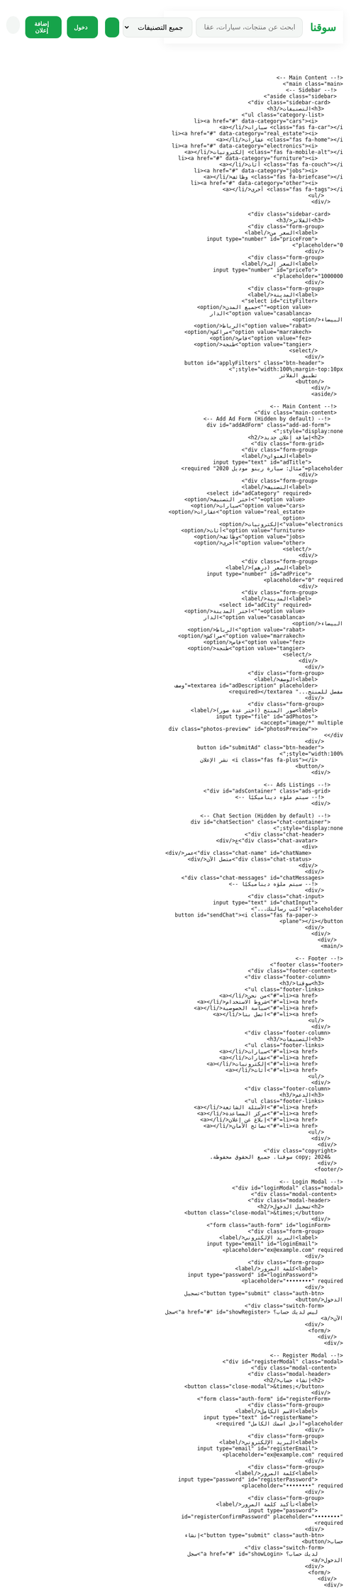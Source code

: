 <!DOCTYPE html>
<html lang="ar" dir="rtl">
<head>
  <meta charset="utf-8" />
  <meta name="viewport" content="width=device-width, initial-scale=1" />
  <title>سوقنا — موقع البيع والشراء</title>
  <link href="https://fonts.googleapis.com/css2?family=Tajawal:wght@400;700;800&display=swap" rel="stylesheet">
  <link rel="stylesheet" href="https://cdnjs.cloudflare.com/ajax/libs/font-awesome/6.5.0/css/all.min.css">
  <style>
    :root {
      --bg: #ffffff;
      --text: #0b0b0b;
      --muted: #6b7280;
      --accent: #16a34a;
      --accent-light: #dcf7e6;
      --soft: #f3f6f4;
      --card: #ffffff;
      --shadow: 0 4px 20px rgba(0,0,0,0.06);
      --shadow-strong: 0 10px 30px rgba(2,6,23,0.08);
      --blue-bg: #4F6FFF;
      --blue-light: #6A8BFF;
      --border: rgba(0,0,0,0.08);
    }

    [data-theme="dark"] {
      --bg: #111827;
      --text: #f9fafb;
      --muted: #9ca3af;
      --soft: #1f2937;
      --card: #1e293b;
      --border: rgba(255,255,255,0.1);
      --shadow: 0 4px 20px rgba(0,0,0,0.2);
      --shadow-strong: 0 10px 30px rgba(0,0,0,0.3);
    }

    * { box-sizing: border-box; font-family: "Tajawal", system-ui, Arial; }
    html, body { height: 100%; margin: 0; background: var(--bg); color: var(--text); -webkit-font-smoothing: antialiased; }
    .app { min-height: 100vh; display: flex; flex-direction: column; }

    /* Header */
    .header {
      background: white;
      padding: 12px 16px;
      box-shadow: var(--shadow);
      position: sticky;
      top: 0;
      z-index: 100;
    }
    [data-theme="dark"] .header { background: var(--card); }
    .header-content {
      max-width: 1200px;
      margin: 0 auto;
      display: flex;
      align-items: center;
      gap: 16px;
    }
    .logo {
      font-size: 24px;
      font-weight: 800;
      color: var(--accent);
      text-decoration: none;
    }
    .search-bar {
      flex: 1;
      display: flex;
      gap: 8px;
    }
    .search-bar input {
      flex: 1;
      padding: 12px 16px;
      border-radius: 12px;
      border: 1px solid var(--border);
      font-size: 16px;
      background: var(--soft);
    }
    .search-bar select {
      padding: 12px 16px;
      border-radius: 12px;
      border: 1px solid var(--border);
      background: var(--soft);
      font-size: 16px;
    }
    .header-actions {
      display: flex;
      gap: 12px;
    }
    .btn-header {
      padding: 10px 16px;
      border-radius: 12px;
      border: none;
      background: var(--accent);
      color: white;
      font-weight: 700;
      cursor: pointer;
      display: flex;
      align-items: center;
      gap: 8px;
    }
    .theme-toggle {
      width: 40px;
      height: 40px;
      border-radius: 50%;
      background: var(--soft);
      border: none;
      color: var(--text);
      cursor: pointer;
      display: flex;
      align-items: center;
      justify-content: center;
    }

    /* Main Content */
    .main {
      max-width: 1200px;
      margin: 0 auto;
      padding: 20px 16px;
      display: flex;
      gap: 24px;
    }
    .sidebar {
      width: 280px;
      flex-shrink: 0;
    }
    .main-content {
      flex: 1;
    }

    /* Sidebar */
    .sidebar-card {
      background: var(--card);
      border-radius: 16px;
      padding: 20px;
      margin-bottom: 20px;
      box-shadow: var(--shadow);
    }
    .sidebar-card h3 {
      margin: 0 0 16px 0;
      font-size: 18px;
      color: var(--text);
    }
    .category-list {
      list-style: none;
      padding: 0;
      margin: 0;
    }
    .category-list li {
      padding: 10px 0;
      border-bottom: 1px solid var(--border);
    }
    .category-list li:last-child {
      border-bottom: none;
    }
    .category-list a {
      color: var(--text);
      text-decoration: none;
      display: flex;
      align-items: center;
      gap: 12px;
    }
    .category-list a:hover {
      color: var(--accent);
    }
    .category-list i {
      width: 24px;
      text-align: center;
      color: var(--accent);
    }

    /* Ad Listings */
    .ads-grid {
      display: grid;
      grid-template-columns: repeat(auto-fill, minmax(280px, 1fr));
      gap: 24px;
    }
    .ad-card {
      background: var(--card);
      border-radius: 16px;
      overflow: hidden;
      box-shadow: var(--shadow);
      transition: transform 0.2s ease, box-shadow 0.2s ease;
    }
    .ad-card:hover {
      transform: translateY(-4px);
      box-shadow: var(--shadow-strong);
    }
    .ad-image {
      height: 200px;
      overflow: hidden;
    }
    .ad-image img {
      width: 100%;
      height: 100%;
      object-fit: cover;
      display: block;
    }
    .ad-content {
      padding: 16px;
    }
    .ad-title {
      font-size: 16px;
      font-weight: 700;
      margin: 0 0 8px 0;
      color: var(--text);
      display: -webkit-box;
      -webkit-line-clamp: 2;
      -webkit-box-orient: vertical;
      overflow: hidden;
    }
    .ad-price {
      font-size: 18px;
      font-weight: 800;
      color: var(--accent);
      margin: 0 0 8px 0;
    }
    .ad-location {
      font-size: 13px;
      color: var(--muted);
      display: flex;
      align-items: center;
      gap: 6px;
      margin: 0 0 12px 0;
    }
    .ad-meta {
      display: flex;
      justify-content: space-between;
      font-size: 12px;
      color: var(--muted);
    }
    .ad-actions {
      display: flex;
      gap: 8px;
      margin-top: 12px;
    }
    .ad-btn {
      flex: 1;
      padding: 8px;
      border-radius: 8px;
      border: 1px solid var(--border);
      background: transparent;
      color: var(--text);
      font-size: 13px;
      cursor: pointer;
      display: flex;
      align-items: center;
      justify-content: center;
      gap: 6px;
    }
    .ad-btn.chat {
      border-color: var(--accent);
      color: var(--accent);
    }

    /* Add Ad Form */
    .add-ad-form {
      background: var(--card);
      border-radius: 16px;
      padding: 24px;
      box-shadow: var(--shadow);
      margin-bottom: 24px;
    }
    .form-grid {
      display: grid;
      grid-template-columns: repeat(auto-fit, minmax(300px, 1fr));
      gap: 20px;
      margin-bottom: 20px;
    }
    .form-group {
      margin-bottom: 16px;
    }
    .form-group label {
      display: block;
      font-size: 14px;
      color: var(--text);
      margin-bottom: 8px;
      font-weight: 600;
    }
    .form-group input,
    .form-group select,
    .form-group textarea {
      width: 100%;
      padding: 12px;
      border-radius: 12px;
      border: 1px solid var(--border);
      font-size: 15px;
      background: var(--soft);
      color: var(--text);
    }
    .form-group textarea {
      min-height: 120px;
      resize: vertical;
    }
    .photos-preview {
      display: flex;
      gap: 12px;
      margin-top: 12px;
      flex-wrap: wrap;
    }
    .photo-thumb {
      width: 80px;
      height: 80px;
      border-radius: 8px;
      overflow: hidden;
      border: 1px solid var(--border);
    }
    .photo-thumb img {
      width: 100%;
      height: 100%;
      object-fit: cover;
    }

    /* Chat */
    .chat-container {
      background: var(--card);
      border-radius: 16px;
      padding: 24px;
      box-shadow: var(--shadow);
      height: 500px;
      display: flex;
      flex-direction: column;
    }
    .chat-header {
      display: flex;
      align-items: center;
      gap: 12px;
      padding-bottom: 16px;
      border-bottom: 1px solid var(--border);
      margin-bottom: 16px;
    }
    .chat-avatar {
      width: 48px;
      height: 48px;
      border-radius: 50%;
      background: var(--accent-light);
      display: flex;
      align-items: center;
      justify-content: center;
      color: var(--accent);
      font-weight: 700;
      font-size: 20px;
    }
    .chat-messages {
      flex: 1;
      overflow-y: auto;
      display: flex;
      flex-direction: column;
      gap: 12px;
    }
    .message {
      max-width: 70%;
      padding: 12px;
      border-radius: 16px;
      background: var(--soft);
      word-wrap: break-word;
    }
    .message.self {
      background: var(--accent-light);
      color: var(--accent);
      align-self: flex-end;
    }
    .chat-input {
      display: flex;
      gap: 12px;
      margin-top: 16px;
    }
    .chat-input input {
      flex: 1;
      padding: 12px;
      border-radius: 12px;
      border: 1px solid var(--border);
      background: var(--soft);
    }
    .chat-input button {
      padding: 12px 24px;
      border-radius: 12px;
      border: none;
      background: var(--accent);
      color: white;
      font-weight: 700;
      cursor: pointer;
    }

    /* Auth Modals */
    .modal {
      position: fixed;
      top: 0;
      left: 0;
      right: 0;
      bottom: 0;
      background: rgba(0,0,0,0.5);
      display: flex;
      align-items: center;
      justify-content: center;
      z-index: 1000;
      opacity: 0;
      visibility: hidden;
      transition: all 0.3s ease;
    }
    .modal.active {
      opacity: 1;
      visibility: visible;
    }
    .modal-content {
      background: var(--card);
      border-radius: 20px;
      padding: 30px;
      width: 100%;
      max-width: 420px;
      box-shadow: 0 20px 40px rgba(0,0,0,0.2);
      transform: translateY(20px);
      transition: transform 0.3s ease;
    }
    .modal.active .modal-content {
      transform: translateY(0);
    }
    .modal-header {
      display: flex;
      justify-content: space-between;
      align-items: center;
      margin-bottom: 20px;
    }
    .modal-header h2 {
      margin: 0;
      font-size: 22px;
      color: var(--text);
    }
    .close-modal {
      background: none;
      border: none;
      font-size: 24px;
      cursor: pointer;
      color: var(--muted);
    }
    .auth-form .form-group {
      margin-bottom: 16px;
    }
    .auth-form .form-group label {
      display: block;
      font-size: 14px;
      color: var(--text);
      margin-bottom: 8px;
      font-weight: 600;
    }
    .auth-form .form-group input {
      width: 100%;
      padding: 12px;
      border-radius: 12px;
      border: 1px solid var(--border);
      font-size: 15px;
      background: var(--soft);
      color: var(--text);
    }
    .auth-btn {
      width: 100%;
      padding: 14px;
      border-radius: 12px;
      border: none;
      background: var(--accent);
      color: white;
      font-weight: 700;
      font-size: 16px;
      cursor: pointer;
      margin-top: 10px;
    }
    .switch-form {
      text-align: center;
      margin-top: 16px;
      color: var(--muted);
    }
    .switch-form a {
      color: var(--accent);
      text-decoration: none;
      font-weight: 700;
    }

    /* Footer */
    .footer {
      background: var(--card);
      padding: 30px 0;
      margin-top: 40px;
      border-top: 1px solid var(--border);
    }
    .footer-content {
      max-width: 1200px;
      margin: 0 auto;
      padding: 0 16px;
      display: grid;
      grid-template-columns: repeat(auto-fit, minmax(200px, 1fr));
      gap: 30px;
    }
    .footer-column h3 {
      font-size: 18px;
      margin: 0 0 20px 0;
      color: var(--text);
    }
    .footer-links {
      list-style: none;
      padding: 0;
      margin: 0;
    }
    .footer-links li {
      margin-bottom: 10px;
    }
    .footer-links a {
      color: var(--muted);
      text-decoration: none;
      font-size: 14px;
    }
    .footer-links a:hover {
      color: var(--accent);
    }
    .copyright {
      text-align: center;
      padding: 20px 0;
      color: var(--muted);
      font-size: 14px;
      border-top: 1px solid var(--border);
      margin-top: 30px;
    }

    /* Responsive */
    @media (max-width: 768px) {
      .main {
        flex-direction: column;
      }
      .sidebar {
        width: 100%;
      }
      .header-content {
        flex-wrap: wrap;
      }
      .search-bar {
        width: 100%;
        order: 3;
      }
      .header-actions {
        width: 100%;
        justify-content: space-between;
        order: 2;
      }
    }
  </style>
</head>
<body data-theme="light">
  <div class="app">
    <!-- Header -->
    <header class="header">
      <div class="header-content">
        <a href="#" class="logo">سوقنا</a>
        <div class="search-bar">
          <input type="text" id="searchInput" placeholder="ابحث عن منتجات، سيارات، عقارات...">
          <select id="categoryFilter">
            <option value="">جميع التصنيفات</option>
            <option value="cars">سيارات</option>
            <option value="real_estate">عقارات</option>
            <option value="electronics">إلكترونيات</option>
            <option value="furniture">أثاث</option>
            <option value="jobs">وظائف</option>
            <option value="other">أخرى</option>
          </select>
          <button id="searchBtn" class="btn-header">
            <i class="fas fa-search"></i>
          </button>
        </div>
        <div class="header-actions">
          <button id="loginBtn" class="btn-header">
            <i class="fas fa-user"></i> دخول
          </button>
          <button id="addAdBtn" class="btn-header">
            <i class="fas fa-plus"></i> إضافة إعلان
          </button>
          <button class="theme-toggle" id="themeToggle">
            <i class="fas fa-moon"></i>
          </button>
        </div>
      </div>
    </header>

    <!-- Main Content -->
    <main class="main">
      <!-- Sidebar -->
      <aside class="sidebar">
        <div class="sidebar-card">
          <h3>التصنيفات</h3>
          <ul class="category-list">
            <li><a href="#" data-category="cars"><i class="fas fa-car"></i> سيارات</a></li>
            <li><a href="#" data-category="real_estate"><i class="fas fa-home"></i> عقارات</a></li>
            <li><a href="#" data-category="electronics"><i class="fas fa-mobile-alt"></i> إلكترونيات</a></li>
            <li><a href="#" data-category="furniture"><i class="fas fa-couch"></i> أثاث</a></li>
            <li><a href="#" data-category="jobs"><i class="fas fa-briefcase"></i> وظائف</a></li>
            <li><a href="#" data-category="other"><i class="fas fa-tags"></i> أخرى</a></li>
          </ul>
        </div>

        <div class="sidebar-card">
          <h3>الفلاتر</h3>
          <div class="form-group">
            <label>السعر من</label>
            <input type="number" id="priceFrom" placeholder="0">
          </div>
          <div class="form-group">
            <label>السعر إلى</label>
            <input type="number" id="priceTo" placeholder="1000000">
          </div>
          <div class="form-group">
            <label>المدينة</label>
            <select id="cityFilter">
              <option value="">جميع المدن</option>
              <option value="casablanca">الدار البيضاء</option>
              <option value="rabat">الرباط</option>
              <option value="marrakech">مراكش</option>
              <option value="fez">فاس</option>
              <option value="tangier">طنجة</option>
            </select>
          </div>
          <button id="applyFilters" class="btn-header" style="width:100%;margin-top:10px;">
            تطبيق الفلاتر
          </button>
        </div>
      </aside>

      <!-- Main Content -->
      <div class="main-content">
        <!-- Add Ad Form (Hidden by default) -->
        <div id="addAdForm" class="add-ad-form" style="display:none;">
          <h2>إضافة إعلان جديد</h2>
          <div class="form-grid">
            <div class="form-group">
              <label>العنوان</label>
              <input type="text" id="adTitle" placeholder="مثال: سيارة رينو موديل 2020" required>
            </div>
            <div class="form-group">
              <label>التصنيف</label>
              <select id="adCategory" required>
                <option value="">اختر التصنيف</option>
                <option value="cars">سيارات</option>
                <option value="real_estate">عقارات</option>
                <option value="electronics">إلكترونيات</option>
                <option value="furniture">أثاث</option>
                <option value="jobs">وظائف</option>
                <option value="other">أخرى</option>
              </select>
            </div>
            <div class="form-group">
              <label>السعر (درهم)</label>
              <input type="number" id="adPrice" placeholder="0" required>
            </div>
            <div class="form-group">
              <label>المدينة</label>
              <select id="adCity" required>
                <option value="">اختر المدينة</option>
                <option value="casablanca">الدار البيضاء</option>
                <option value="rabat">الرباط</option>
                <option value="marrakech">مراكش</option>
                <option value="fez">فاس</option>
                <option value="tangier">طنجة</option>
              </select>
            </div>
          </div>
          <div class="form-group">
            <label>الوصف</label>
            <textarea id="adDescription" placeholder="وصف مفصل للمنتج..." required></textarea>
          </div>
          <div class="form-group">
            <label>صور المنتج (اختر عدة صور)</label>
            <input type="file" id="adPhotos" accept="image/*" multiple>
            <div class="photos-preview" id="photosPreview"></div>
          </div>
          <button id="submitAd" class="btn-header" style="width:100%;">
            <i class="fas fa-plus"></i> نشر الإعلان
          </button>
        </div>

        <!-- Ads Listings -->
        <div id="adsContainer" class="ads-grid">
          <!-- سيتم ملؤه ديناميكيًا -->
        </div>

        <!-- Chat Section (Hidden by default) -->
        <div id="chatSection" class="chat-container" style="display:none;">
          <div class="chat-header">
            <div class="chat-avatar">ع</div>
            <div>
              <div class="chat-name" id="chatName">عمر</div>
              <div class="chat-status">متصل الآن</div>
            </div>
          </div>
          <div class="chat-messages" id="chatMessages">
            <!-- سيتم ملؤه ديناميكيًا -->
          </div>
          <div class="chat-input">
            <input type="text" id="chatInput" placeholder="اكتب رسالتك...">
            <button id="sendChat"><i class="fas fa-paper-plane"></i></button>
          </div>
        </div>
      </div>
    </main>

    <!-- Footer -->
    <footer class="footer">
      <div class="footer-content">
        <div class="footer-column">
          <h3>سوقنا</h3>
          <ul class="footer-links">
            <li><a href="#">من نحن</a></li>
            <li><a href="#">شروط الاستخدام</a></li>
            <li><a href="#">سياسة الخصوصية</a></li>
            <li><a href="#">اتصل بنا</a></li>
          </ul>
        </div>
        <div class="footer-column">
          <h3>التصنيفات</h3>
          <ul class="footer-links">
            <li><a href="#">سيارات</a></li>
            <li><a href="#">عقارات</a></li>
            <li><a href="#">إلكترونيات</a></li>
            <li><a href="#">أثاث</a></li>
          </ul>
        </div>
        <div class="footer-column">
          <h3>الدعم</h3>
          <ul class="footer-links">
            <li><a href="#">الأسئلة الشائعة</a></li>
            <li><a href="#">مركز المساعدة</a></li>
            <li><a href="#">إبلاغ عن إعلان</a></li>
            <li><a href="#">نصائح الأمان</a></li>
          </ul>
        </div>
      </div>
      <div class="copyright">
        &copy; 2024 سوقنا. جميع الحقوق محفوظة.
      </div>
    </footer>

    <!-- Login Modal -->
    <div id="loginModal" class="modal">
      <div class="modal-content">
        <div class="modal-header">
          <h2>تسجيل الدخول</h2>
          <button class="close-modal">&times;</button>
        </div>
        <form class="auth-form" id="loginForm">
          <div class="form-group">
            <label>البريد الإلكتروني</label>
            <input type="email" id="loginEmail" placeholder="ex@example.com" required>
          </div>
          <div class="form-group">
            <label>كلمة المرور</label>
            <input type="password" id="loginPassword" placeholder="••••••••" required>
          </div>
          <button type="submit" class="auth-btn">تسجيل الدخول</button>
          <div class="switch-form">
            ليس لديك حساب؟ <a href="#" id="showRegister">سجل الآن</a>
          </div>
        </form>
      </div>
    </div>

    <!-- Register Modal -->
    <div id="registerModal" class="modal">
      <div class="modal-content">
        <div class="modal-header">
          <h2>إنشاء حساب</h2>
          <button class="close-modal">&times;</button>
        </div>
        <form class="auth-form" id="registerForm">
          <div class="form-group">
            <label>الاسم الكامل</label>
            <input type="text" id="registerName" placeholder="أدخل اسمك الكامل" required>
          </div>
          <div class="form-group">
            <label>البريد الإلكتروني</label>
            <input type="email" id="registerEmail" placeholder="ex@example.com" required>
          </div>
          <div class="form-group">
            <label>كلمة المرور</label>
            <input type="password" id="registerPassword" placeholder="••••••••" required>
          </div>
          <div class="form-group">
            <label>تأكيد كلمة المرور</label>
            <input type="password" id="registerConfirmPassword" placeholder="••••••••" required>
          </div>
          <button type="submit" class="auth-btn">إنشاء حساب</button>
          <div class="switch-form">
            لديك حساب؟ <a href="#" id="showLogin">سجل الدخول</a>
          </div>
        </form>
      </div>
    </div>
  </div>

  <script>
    // =============== Theme Management ===============
    const THEME_KEY = 'marketplace_theme';
    
    function setTheme(theme) {
      document.documentElement.setAttribute('data-theme', theme);
      localStorage.setItem(THEME_KEY, theme);
      updateThemeIcon();
    }
    
    function getTheme() {
      return localStorage.getItem(THEME_KEY) || 'light';
    }
    
    function updateThemeIcon() {
      const isDark = getTheme() === 'dark';
      document.querySelector('#themeToggle i').className = isDark ? 'fas fa-sun' : 'fas fa-moon';
    }
    
    document.getElementById('themeToggle').addEventListener('click', () => {
      const current = getTheme();
      setTheme(current === 'light' ? 'dark' : 'light');
    });
    
    // =============== Modal Management ===============
    function openModal(modalId) {
      document.getElementById(modalId).classList.add('active');
    }
    
    function closeModal(modalId) {
      document.getElementById(modalId).classList.remove('active');
    }
    
    // Close modals when clicking outside
    document.querySelectorAll('.modal').forEach(modal => {
      modal.addEventListener('click', (e) => {
        if (e.target === modal) {
          closeModal(modal.id);
        }
      });
    });
    
    // Close buttons
    document.querySelectorAll('.close-modal').forEach(btn => {
      btn.addEventListener('click', () => {
        const modal = btn.closest('.modal');
        closeModal(modal.id);
      });
    });
    
    // Switch between login and register
    document.getElementById('showRegister').addEventListener('click', (e) => {
      e.preventDefault();
      closeModal('loginModal');
      openModal('registerModal');
    });
    
    document.getElementById('showLogin').addEventListener('click', (e) => {
      e.preventDefault();
      closeModal('registerModal');
      openModal('loginModal');
    });
    
    // =============== Authentication ===============
    const USER_KEY = 'marketplace_user';
    
    function saveUser(user) {
      localStorage.setItem(USER_KEY, JSON.stringify(user));
    }
    
    function getCurrentUser() {
      try {
        return JSON.parse(localStorage.getItem(USER_KEY)) || null;
      } catch (e) {
        return null;
      }
    }
    
    function updateAuthUI() {
      const user = getCurrentUser();
      const loginBtn = document.getElementById('loginBtn');
      if (user) {
        loginBtn.innerHTML = `<i class="fas fa-user"></i> ${user.name}`;
        loginBtn.onclick = null; // Remove login click handler
      } else {
        loginBtn.innerHTML = '<i class="fas fa-user"></i> دخول';
        loginBtn.onclick = () => openModal('loginModal');
      }
    }
    
    // Login form
    document.getElementById('loginForm').addEventListener('submit', (e) => {
      e.preventDefault();
      const email = document.getElementById('loginEmail').value.trim();
      const password = document.getElementById('loginPassword').value.trim();
      
      if (!email || !password) {
        alert('الرجاء ملء جميع الحقول');
        return;
      }
      
      // In a real app, you would verify credentials with a server
      // Here we simulate a successful login
      const user = { id: Date.now(), name: email.split('@')[0], email };
      saveUser(user);
      updateAuthUI();
      closeModal('loginModal');
      alert('تم تسجيل الدخول بنجاح!');
    });
    
    // Register form
    document.getElementById('registerForm').addEventListener('submit', (e) => {
      e.preventDefault();
      const name = document.getElementById('registerName').value.trim();
      const email = document.getElementById('registerEmail').value.trim();
      const password = document.getElementById('registerPassword').value.trim();
      const confirmPassword = document.getElementById('registerConfirmPassword').value.trim();
      
      if (!name || !email || !password || !confirmPassword) {
        alert('الرجاء ملء جميع الحقول');
        return;
      }
      
      if (password !== confirmPassword) {
        alert('كلمات المرور غير متطابقة');
        return;
      }
      
      const user = { id: Date.now(), name, email };
      saveUser(user);
      updateAuthUI();
      closeModal('registerModal');
      alert('تم إنشاء الحساب بنجاح!');
    });
    
    // =============== Ad Management ===============
    const ADS_KEY = 'marketplace_ads';
    const CHATS_KEY = 'marketplace_chats';
    
    function saveAds(ads) {
      localStorage.setItem(ADS_KEY, JSON.stringify(ads));
    }
    
    function loadAds() {
      try {
        return JSON.parse(localStorage.getItem(ADS_KEY)) || [];
      } catch (e) {
        return [];
      }
    }
    
    function saveChats(chats) {
      localStorage.setItem(CHATS_KEY, JSON.stringify(chats));
    }
    
    function loadChats() {
      try {
        return JSON.parse(localStorage.getItem(CHATS_KEY)) || {};
      } catch (e) {
        return {};
      }
    }
    
    function uid() {
      return Date.now().toString(36) + Math.random().toString(36).slice(2, 6);
    }
    
    // Photo preview
    document.getElementById('adPhotos').addEventListener('change', (e) => {
      const preview = document.getElementById('photosPreview');
      preview.innerHTML = '';
      const files = Array.from(e.target.files);
      files.forEach(file => {
        const reader = new FileReader();
        reader.onload = (event) => {
          const div = document.createElement('div');
          div.className = 'photo-thumb';
          div.innerHTML = `<img src="${event.target.result}" alt="صورة">`;
          preview.appendChild(div);
        };
        reader.readAsDataURL(file);
      });
    });
    
    // Submit ad
    document.getElementById('submitAd').addEventListener('submit', (e) => {
      e.preventDefault();
    });
    
    document.getElementById('submitAd').addEventListener('click', () => {
      const title = document.getElementById('adTitle').value.trim();
      const category = document.getElementById('adCategory').value;
      const price = document.getElementById('adPrice').value;
      const city = document.getElementById('adCity').value;
      const description = document.getElementById('adDescription').value.trim();
      
      if (!title || !category || !price || !city || !description) {
        alert('الرجاء ملء جميع الحقول');
        return;
      }
      
      const user = getCurrentUser();
      if (!user) {
        alert('يجب تسجيل الدخول لإضافة إعلان');
        openModal('loginModal');
        return;
      }
      
      const ad = {
        id: uid(),
        title,
        category,
        price: parseFloat(price),
        city,
        description,
        userId: user.id,
        userName: user.name,
        timestamp: new Date().toISOString(),
        photos: [] // In a real app, you would upload photos
      };
      
      const ads = loadAds();
      ads.push(ad);
      saveAds(ads);
      
      // Reset form
      document.getElementById('adTitle').value = '';
      document.getElementById('adCategory').value = '';
      document.getElementById('adPrice').value = '';
      document.getElementById('adCity').value = '';
      document.getElementById('adDescription').value = '';
      document.getElementById('adPhotos').value = '';
      document.getElementById('photosPreview').innerHTML = '';
      
      document.getElementById('addAdForm').style.display = 'none';
      loadAdsList();
      alert('تم نشر الإعلان بنجاح!');
    });
    
    // =============== Ad Display ===============
    const CATEGORIES = {
      cars: 'سيارات',
      real_estate: 'عقارات',
      electronics: 'إلكترونيات',
      furniture: 'أثاث',
      jobs: 'وظائف',
      other: 'أخرى'
    };
    
    const CITIES = {
      casablanca: 'الدار البيضاء',
      rabat: 'الرباط',
      marrakech: 'مراكش',
      fez: 'فاس',
      tangier: 'طنجة'
    };
    
    function renderAd(ad) {
      const div = document.createElement('div');
      div.className = 'ad-card';
      const categoryText = CATEGORIES[ad.category] || ad.category;
      const cityText = CITIES[ad.city] || ad.city;
      
      div.innerHTML = `
        <div class="ad-image">
          <img src="https://via.placeholder.com/300x200?text=${encodeURIComponent(ad.title)}" alt="${ad.title}">
        </div>
        <div class="ad-content">
          <h3 class="ad-title">${ad.title}</h3>
          <div class="ad-price">${ad.price.toLocaleString()} درهم</div>
          <div class="ad-location">
            <i class="fas fa-map-marker-alt"></i> ${cityText}
          </div>
          <div class="ad-meta">
            <span>${categoryText}</span>
            <span>${new Date(ad.timestamp).toLocaleDateString('ar-MA')}</span>
          </div>
          <div class="ad-actions">
            <button class="ad-btn chat" onclick="openChat('${ad.userId}', '${ad.userName}')">
              <i class="fas fa-comments"></i> دردشة
            </button>
            <button class="ad-btn">
              <i class="fas fa-phone"></i> اتصال
            </button>
          </div>
        </div>
      `;
      return div;
    }
    
    function loadAdsList(category = '', city = '', priceFrom = '', priceTo = '') {
      const ads = loadAds();
      const container = document.getElementById('adsContainer');
      container.innerHTML = '';
      
      let filteredAds = ads;
      
      if (category) {
        filteredAds = filteredAds.filter(ad => ad.category === category);
      }
      
      if (city) {
        filteredAds = filteredAds.filter(ad => ad.city === city);
      }
      
      if (priceFrom) {
        filteredAds = filteredAds.filter(ad => ad.price >= parseFloat(priceFrom));
      }
      
      if (priceTo) {
        filteredAds = filteredAds.filter(ad => ad.price <= parseFloat(priceTo));
      }
      
      if (filteredAds.length === 0) {
        container.innerHTML = '<p style="text-align:center;color:var(--muted);grid-column:1/-1;">لا توجد إعلانات تطابق معايير البحث</p>';
        return;
      }
      
      filteredAds.forEach(ad => {
        container.appendChild(renderAd(ad));
      });
    }
    
    // =============== Search and Filters ===============
    document.getElementById('searchBtn').addEventListener('click', () => {
      const query = document.getElementById('searchInput').value.toLowerCase();
      const category = document.getElementById('categoryFilter').value;
      const city = document.getElementById('cityFilter').value;
      const priceFrom = document.getElementById('priceFrom').value;
      const priceTo = document.getElementById('priceTo').value;
      
      const ads = loadAds();
      const container = document.getElementById('adsContainer');
      container.innerHTML = '';
      
      const filteredAds = ads.filter(ad => {
        const matchesQuery = ad.title.toLowerCase().includes(query) || 
                             ad.description.toLowerCase().includes(query);
        const matchesCategory = !category || ad.category === category;
        const matchesCity = !city || ad.city === city;
        const matchesPriceFrom = !priceFrom || ad.price >= parseFloat(priceFrom);
        const matchesPriceTo = !priceTo || ad.price <= parseFloat(priceTo);
        
        return matchesQuery && matchesCategory && matchesCity && matchesPriceFrom && matchesPriceTo;
      });
      
      if (filteredAds.length === 0) {
        container.innerHTML = '<p style="text-align:center;color:var(--muted);grid-column:1/-1;">لا توجد إعلانات تطابق معايير البحث</p>';
        return;
      }
      
      filteredAds.forEach(ad => {
        container.appendChild(renderAd(ad));
      });
    });
    
    document.getElementById('applyFilters').addEventListener('click', () => {
      const category = document.getElementById('categoryFilter').value;
      const city = document.getElementById('cityFilter').value;
      const priceFrom = document.getElementById('priceFrom').value;
      const priceTo = document.getElementById('priceTo').value;
      loadAdsList(category, city, priceFrom, priceTo);
    });
    
    // Category links
    document.querySelectorAll('[data-category]').forEach(link => {
      link.addEventListener('click', (e) => {
        e.preventDefault();
        const category = link.getAttribute('data-category');
        loadAdsList(category);
      });
    });
    
    // =============== Chat ===============
    let currentChatId = null;
    
    function openChat(userId, userName) {
      const user = getCurrentUser();
      if (!user) {
        alert('يجب تسجيل الدخول للدردشة');
        openModal('loginModal');
        return;
      }
      
      currentChatId = userId;
      document.getElementById('chatName').textContent = userName;
      document.getElementById('chatSection').style.display = 'flex';
      document.getElementById('adsContainer').style.display = 'none';
      document.getElementById('addAdForm').style.display = 'none';
      
      loadChatMessages();
    }
    
    function loadChatMessages() {
      const chats = loadChats();
      const messages = chats[currentChatId] || [];
      const container = document.getElementById('chatMessages');
      container.innerHTML = '';
      
      messages.forEach(msg => {
        const div = document.createElement('div');
        div.className = 'message' + (msg.self ? ' self' : '');
        div.textContent = msg.text;
        container.appendChild(div);
      });
      
      container.scrollTop = container.scrollHeight;
    }
    
    document.getElementById('sendChat').addEventListener('click', () => {
      const input = document.getElementById('chatInput');
      const text = input.value.trim();
      if (!text || !currentChatId) return;
      
      const chats = loadChats();
      if (!chats[currentChatId]) chats[currentChatId] = [];
      
      const user = getCurrentUser();
      chats[currentChatId].push({
        self: true,
        text,
        timestamp: new Date().toISOString()
      });
      
      saveChats(chats);
      loadChatMessages();
      input.value = '';
    });
    
    // =============== Navigation ===============
    document.getElementById('loginBtn').addEventListener('click', () => {
      const user = getCurrentUser();
      if (!user) {
        openModal('loginModal');
      }
    });
    
    document.getElementById('addAdBtn').addEventListener('click', () => {
      const user = getCurrentUser();
      if (!user) {
        alert('يجب تسجيل الدخول لإضافة إعلان');
        openModal('loginModal');
        return;
      }
      
      document.getElementById('chatSection').style.display = 'none';
      document.getElementById('adsContainer').style.display = 'grid';
      document.getElementById('addAdForm').style.display = 'block';
    });
    
    // =============== Initialize ===============
    setTheme(getTheme());
    updateAuthUI();
    loadAdsList();
    
    // Handle Enter key in search
    document.getElementById('searchInput').addEventListener('keypress', (e) => {
      if (e.key === 'Enter') {
        document.getElementById('searchBtn').click();
      }
    });
  </script>
</body>
</html>
